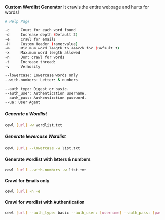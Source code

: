 **Custom Wordlist Generator**
It crawls the entire webpage and hunts for words!

```sh
# Help Page

-c     Count for each word found
-d     Increase depth (Default 2)
-e     Crawl for emails
-H     Custom Header (name:value)
-m     Minimum word length to search for (Default 3)
-x     Maximum word length allowed
-n     Dont crawl for words
-t     Increase threads
-v     Verbosity

--lowercase: Lowercase words only
--with-numbers: Letters & numbers

--auth_type: Digest or basic.
--auth_user: Authentication username.
--auth_pass: Authentication password.
--ua: User Agent
```

##### Generate a Wordlist
```sh
cewl [url] -w wordlist.txt
```


##### Generate lowercase Wordlist
```sh
cewl [url] --lowercase -w list.txt
```


#### Generate wordlist with letters & numbers
```sh
cewl [url] --with-numbers -w list.txt
```


#### Crawl for Emails only
```sh
cewl [url] -n -e
```


#### Crawl for wordlist with Authentication
```sh
cewl [url] --auth_type: basic --auth_user: [username] --auth_pass: [password]
```
